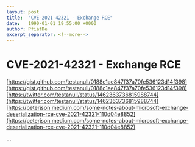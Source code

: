 ```yaml
---
layout: post
title:  "CVE-2021-42321 - Exchange RCE"
date:   1990-01-01 19:55:00 +0000
author: PfiatDe
excerpt_separator: <!--more-->
---
```


# CVE-2021-42321 - Exchange RCE
[https://gist.github.com/testanull/0188c1ae847f37a70fe536123d14f398](https://gist.github.com/testanull/0188c1ae847f37a70fe536123d14f398)
[https://twitter.com/testanull/status/1462363736815988744](https://twitter.com/testanull/status/1462363736815988744)
[https://peterjson.medium.com/some-notes-about-microsoft-exchange-deserialization-rce-cve-2021-42321-110d04e8852](https://peterjson.medium.com/some-notes-about-microsoft-exchange-deserialization-rce-cve-2021-42321-110d04e8852)

...
<!--more-->
